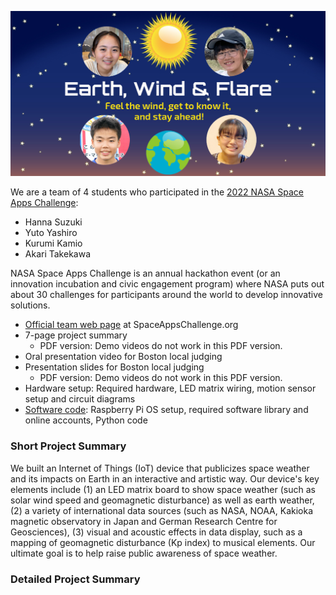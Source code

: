 <p align="center">
  <img src="images/team-image.jpg" width="750" />
</p>

We are a team of 4 students who participated in the [2022 NASA Space Apps Challenge](https://2022.spaceappschallenge.org/):

- Hanna Suzuki
- Yuto Yashiro
- Kurumi Kamio
- Akari Takekawa

NASA Space Apps Challenge is an annual hackathon event (or an innovation incubation and civic engagement program) where NASA puts out about 30 challenges for participants around the world to develop innovative solutions.

<!--
Our team worked on the Webb Origami Design Challenge to "create origami artwork that looks like the James Webb Space Telescope (JWST) and showcase Webb as a technological and design marvel using an “arts-meet-science” approach." We built computerized origami models for JWST, which use hexagonal tessellation and other folding techniques to model JWST's mirrors and sunshield. Our models are equipped with Raspberry Pi computers, cameras, sensors and Kintone cloud database, so they work as Internet-of-Things (IoT) devices. Our goal is to have our models do what the real telescope does (such as taking pictures, tracking the current position, measuring sunlight intensity and temperature) .

This web site provides instruction videos, circuit diagrams, software setup guide and ready-to-run programs. You can immediately learn how to reproduce our origami crafts and IoT telescope models. We hope you find this project interesting and useful and then learn something about JWST. JWST has not been launched yet. Let's get to know about it and watch its launch and deployment at December 25!
-->

- [Official team web page](https://2022.spaceappschallenge.org/challenges/2022-challenges/creative-data-display/teams/earth-wind-flare/) at SpaceAppsChallenge.org
- 7-page project summary
    - PDF version: Demo videos do not work in this PDF version.
- Oral presentation video for Boston local judging
- Presentation slides for Boston local judging
    - PDF version: Demo videos do not work in this PDF version.
- Hardware setup: Required hardware, LED matrix wiring, motion sensor setup and circuit diagrams
- [Software code](./code/): Raspberry Pi OS setup, required software library and online accounts, Python code



### Short Project Summary

We built an Internet of Things (IoT) device that publicizes space weather and its impacts on Earth in an interactive and artistic way. Our device's key elements include (1) an LED matrix board to show space weather (such as solar wind speed and geomagnetic disturbance) as well as earth weather, (2) a variety of international data sources (such as NASA, NOAA, Kakioka magnetic observatory in Japan and German Research Centre for Geosciences), (3) visual and acoustic effects in data display, such as a mapping of geomagnetic disturbance (Kp index) to musical elements. Our ultimate goal is to help raise public awareness of space weather.


### Detailed Project Summary

